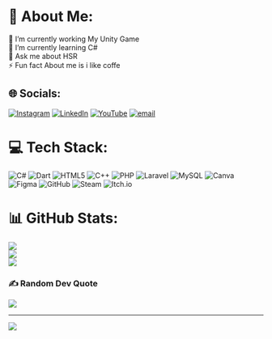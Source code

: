 # 💫 About Me:
🔭 I’m currently working My Unity Game<br>🌱 I’m currently learning C#<br>💬 Ask me about HSR<br>⚡ Fun fact About me is i like coffe


## 🌐 Socials:
[![Instagram](https://img.shields.io/badge/Instagram-%23E4405F.svg?logo=Instagram&logoColor=white)](https://instagram.com/stria_eu) [![LinkedIn](https://img.shields.io/badge/LinkedIn-%230077B5.svg?logo=linkedin&logoColor=white)](https://linkedin.com/in/SatriaNurnajmudin) [![YouTube](https://img.shields.io/badge/YouTube-%23FF0000.svg?logo=YouTube&logoColor=white)](https://youtube.com/@@Willows12) [![email](https://img.shields.io/badge/Email-D14836?logo=gmail&logoColor=white)](mailto:satrianajmudin1@gmail.com) 

# 💻 Tech Stack:
![C#](https://img.shields.io/badge/c%23-%23239120.svg?style=for-the-badge&logo=csharp&logoColor=white) ![Dart](https://img.shields.io/badge/dart-%230175C2.svg?style=for-the-badge&logo=dart&logoColor=white) ![HTML5](https://img.shields.io/badge/html5-%23E34F26.svg?style=for-the-badge&logo=html5&logoColor=white) ![C++](https://img.shields.io/badge/c++-%2300599C.svg?style=for-the-badge&logo=c%2B%2B&logoColor=white) ![PHP](https://img.shields.io/badge/php-%23777BB4.svg?style=for-the-badge&logo=php&logoColor=white) ![Laravel](https://img.shields.io/badge/laravel-%23FF2D20.svg?style=for-the-badge&logo=laravel&logoColor=white) ![MySQL](https://img.shields.io/badge/mysql-4479A1.svg?style=for-the-badge&logo=mysql&logoColor=white) ![Canva](https://img.shields.io/badge/Canva-%2300C4CC.svg?style=for-the-badge&logo=Canva&logoColor=white) ![Figma](https://img.shields.io/badge/figma-%23F24E1E.svg?style=for-the-badge&logo=figma&logoColor=white) ![GitHub](https://img.shields.io/badge/github-%23121011.svg?style=for-the-badge&logo=github&logoColor=white) ![Steam](https://img.shields.io/badge/steam-%23000000.svg?style=for-the-badge&logo=steam&logoColor=white) ![Itch.io](https://img.shields.io/badge/Itch-%23FF0B34.svg?style=for-the-badge&logo=Itch.io&logoColor=white)
# 📊 GitHub Stats:
![](https://github-readme-stats.vercel.app/api?username=SRTsat&theme=gotham&hide_border=false&include_all_commits=true&count_private=true)<br/>
![](https://nirzak-streak-stats.vercel.app/?user=SRTsat&theme=gotham&hide_border=false)<br/>
![](https://github-readme-stats.vercel.app/api/top-langs/?username=SRTsat&theme=gotham&hide_border=false&include_all_commits=true&count_private=true&layout=compact)

### ✍️ Random Dev Quote
![](https://quotes-github-readme.vercel.app/api?type=horizontal&theme=radical)

---
[![](https://visitcount.itsvg.in/api?id=SRTsat&icon=0&color=0)](https://visitcount.itsvg.in)

<!-- Proudly created with GPRM ( https://gprm.itsvg.in ) -->
